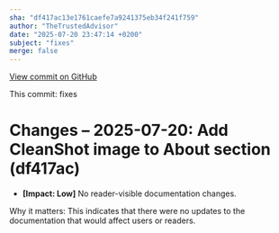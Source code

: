 ```yaml
---
sha: "df417ac13e1761caefe7a9241375eb34f241f759"
author: "TheTrustedAdvisor"
date: "2025-07-20 23:47:14 +0200"
subject: "fixes"
merge: false
---
```


[View commit on GitHub](https://github.com/TheTrustedAdvisor/FabricAdoptionFramework/commit/df417ac13e1761caefe7a9241375eb34f241f759)

This commit: fixes

# Changes – 2025-07-20: Add CleanShot image to About section (df417ac)

- **[Impact: Low]** No reader-visible documentation changes.  
  
Why it matters: This indicates that there were no updates to the documentation that would affect users or readers.
